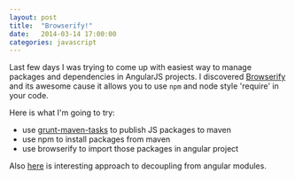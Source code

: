 ```yaml
---
layout: post
title:  "Browserify!"
date:   2014-03-14 17:00:00
categories: javascript
---
```


Last few days I was trying to come up with easiest way to manage packages and dependencies in AngularJS projects. 
I discovered [Browserify](http://browserify.org) and its awesome cause it allows you to use `npm` and node style 'require' in your code.

Here is what I'm going to try:
 - use [grunt-maven-tasks](https://www.npmjs.org/package/grunt-maven-tasks) to publish JS packages to maven
 - use npm to install packages from maven
 - use browserify to import those packages in angular project

Also [here](https://groups.google.com/forum/#!starred/angular/ytoVaikOcCs) is interesting approach to decoupling from angular modules.
